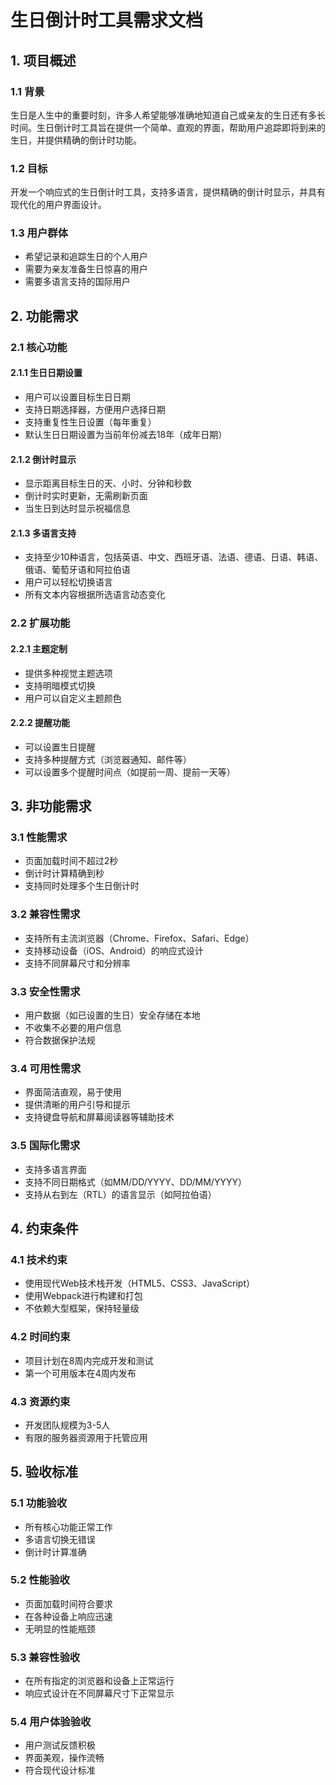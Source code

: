 # 生日倒计时工具需求文档

## 1. 项目概述

### 1.1 背景

生日是人生中的重要时刻，许多人希望能够准确地知道自己或亲友的生日还有多长时间。生日倒计时工具旨在提供一个简单、直观的界面，帮助用户追踪即将到来的生日，并提供精确的倒计时功能。

### 1.2 目标

开发一个响应式的生日倒计时工具，支持多语言，提供精确的倒计时显示，并具有现代化的用户界面设计。

### 1.3 用户群体

- 希望记录和追踪生日的个人用户
- 需要为亲友准备生日惊喜的用户
- 需要多语言支持的国际用户

## 2. 功能需求

### 2.1 核心功能

#### 2.1.1 生日日期设置
- 用户可以设置目标生日日期
- 支持日期选择器，方便用户选择日期
- 支持重复性生日设置（每年重复）
- 默认生日日期设置为当前年份减去18年（成年日期）

#### 2.1.2 倒计时显示
- 显示距离目标生日的天、小时、分钟和秒数
- 倒计时实时更新，无需刷新页面
- 当生日到达时显示祝福信息

#### 2.1.3 多语言支持
- 支持至少10种语言，包括英语、中文、西班牙语、法语、德语、日语、韩语、俄语、葡萄牙语和阿拉伯语
- 用户可以轻松切换语言
- 所有文本内容根据所选语言动态变化

### 2.2 扩展功能

#### 2.2.1 主题定制
- 提供多种视觉主题选项
- 支持明暗模式切换
- 用户可以自定义主题颜色

#### 2.2.2 提醒功能
- 可以设置生日提醒
- 支持多种提醒方式（浏览器通知、邮件等）
- 可以设置多个提醒时间点（如提前一周、提前一天等）

## 3. 非功能需求

### 3.1 性能需求
- 页面加载时间不超过2秒
- 倒计时计算精确到秒
- 支持同时处理多个生日倒计时

### 3.2 兼容性需求
- 支持所有主流浏览器（Chrome、Firefox、Safari、Edge）
- 支持移动设备（iOS、Android）的响应式设计
- 支持不同屏幕尺寸和分辨率

### 3.3 安全性需求
- 用户数据（如已设置的生日）安全存储在本地
- 不收集不必要的用户信息
- 符合数据保护法规

### 3.4 可用性需求
- 界面简洁直观，易于使用
- 提供清晰的用户引导和提示
- 支持键盘导航和屏幕阅读器等辅助技术

### 3.5 国际化需求
- 支持多语言界面
- 支持不同日期格式（如MM/DD/YYYY、DD/MM/YYYY）
- 支持从右到左（RTL）的语言显示（如阿拉伯语）

## 4. 约束条件

### 4.1 技术约束
- 使用现代Web技术栈开发（HTML5、CSS3、JavaScript）
- 使用Webpack进行构建和打包
- 不依赖大型框架，保持轻量级

### 4.2 时间约束
- 项目计划在8周内完成开发和测试
- 第一个可用版本在4周内发布

### 4.3 资源约束
- 开发团队规模为3-5人
- 有限的服务器资源用于托管应用

## 5. 验收标准

### 5.1 功能验收
- 所有核心功能正常工作
- 多语言切换无错误
- 倒计时计算准确

### 5.2 性能验收
- 页面加载时间符合要求
- 在各种设备上响应迅速
- 无明显的性能瓶颈

### 5.3 兼容性验收
- 在所有指定的浏览器和设备上正常运行
- 响应式设计在不同屏幕尺寸下正常显示

### 5.4 用户体验验收
- 用户测试反馈积极
- 界面美观，操作流畅
- 符合现代设计标准